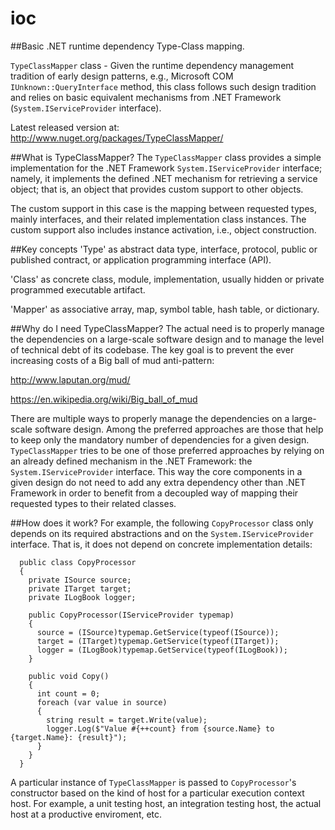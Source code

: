 # ioc
##Basic .NET runtime dependency Type-Class mapping.

`TypeClassMapper` class - Given the runtime dependency management tradition of early design patterns, e.g., Microsoft COM `IUnknown::QueryInterface` method, this class follows such design tradition and relies on basic equivalent mechanisms from .NET Framework (`System.IServiceProvider` interface).

Latest released version at: http://www.nuget.org/packages/TypeClassMapper/

##What is TypeClassMapper?
The `TypeClassMapper` class provides a simple implementation for the .NET Framework `System.IServiceProvider` interface; namely, it implements the defined .NET mechanism for retrieving a service object; that is, an object that provides custom support to other objects.

The custom support in this case is the mapping between requested types, mainly interfaces, and their related implementation class instances. The custom support also includes instance activation, i.e., object construction.

##Key concepts
'Type' as abstract data type, interface, protocol, public or published contract, or application programming interface (API).

'Class' as concrete class, module, implementation, usually hidden or private programmed executable artifact.

'Mapper' as associative array, map, symbol table, hash table, or dictionary.

##Why do I need TypeClassMapper?
The actual need is to properly manage the dependencies on a large-scale software design and to manage the level of technical debt of its codebase. The key goal is to prevent the ever increasing costs of a Big ball of mud anti-pattern:

http://www.laputan.org/mud/

https://en.wikipedia.org/wiki/Big_ball_of_mud

There are multiple ways to properly manage the dependencies on a large-scale software design. Among the preferred approaches are those that help to keep only the mandatory number of dependencies for a given design. `TypeClassMapper` tries to be one of those preferred approaches by relying on an already defined mechanism in the .NET Framework: the `System.IServiceProvider` interface. This way the core components in a given design do not need to add any extra dependency other than .NET Framework in order to benefit from a decoupled way of mapping their requested types to their related classes.

##How does it work?
For example, the following `CopyProcessor` class only depends on its required abstractions and on the `System.IServiceProvider` interface. That is, it does not depend on concrete implementation details:

```
  public class CopyProcessor
  {
    private ISource source;
    private ITarget target;
    private ILogBook logger;

    public CopyProcessor(IServiceProvider typemap)
    {
      source = (ISource)typemap.GetService(typeof(ISource));
      target = (ITarget)typemap.GetService(typeof(ITarget));
      logger = (ILogBook)typemap.GetService(typeof(ILogBook));
    }

    public void Copy()
    {
      int count = 0;
      foreach (var value in source)
      {
        string result = target.Write(value);
        logger.Log($"Value #{++count} from {source.Name} to {target.Name}: {result}");
      }
    }
  }
```
A particular instance of `TypeClassMapper` is passed to `CopyProcessor`'s constructor based on the kind of host for a particular execution context host. For example, a unit testing host, an integration testing host, the actual host at a productive enviroment, etc.